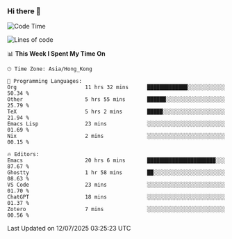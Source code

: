 ### Hi there 👋

<!--
**nicehiro/nicehiro** is a ✨ _special_ ✨ repository because its `README.md` (this file) appears on your GitHub profile.

Here are some ideas to get you started:

- 🔭 I’m currently working on ...
- 🌱 I’m currently learning ...
- 👯 I’m looking to collaborate on ...
- 🤔 I’m looking for help with ...
- 💬 Ask me about ...
- 📫 How to reach me: ...
- 😄 Pronouns: ...
- ⚡ Fun fact: ...
-->

<!--START_SECTION:waka-->
![Code Time](http://img.shields.io/badge/Code%20Time-795%20hrs%2011%20mins-blue)

![Lines of code](https://img.shields.io/badge/From%20Hello%20World%20I%27ve%20Written-1.7%20million%20lines%20of%20code-blue)

📊 **This Week I Spent My Time On** 

```text
🕑︎ Time Zone: Asia/Hong_Kong

💬 Programming Languages: 
Org                      11 hrs 32 mins      █████████████░░░░░░░░░░░░   50.34 % 
Other                    5 hrs 55 mins       ██████░░░░░░░░░░░░░░░░░░░   25.79 % 
TeX                      5 hrs 2 mins        █████░░░░░░░░░░░░░░░░░░░░   21.94 % 
Emacs Lisp               23 mins             ░░░░░░░░░░░░░░░░░░░░░░░░░   01.69 % 
Nix                      2 mins              ░░░░░░░░░░░░░░░░░░░░░░░░░   00.15 % 

🔥 Editors: 
Emacs                    20 hrs 6 mins       ██████████████████████░░░   87.67 % 
Ghostty                  1 hr 58 mins        ██░░░░░░░░░░░░░░░░░░░░░░░   08.63 % 
VS Code                  23 mins             ░░░░░░░░░░░░░░░░░░░░░░░░░   01.70 % 
ChatGPT                  18 mins             ░░░░░░░░░░░░░░░░░░░░░░░░░   01.37 % 
Zotero                   7 mins              ░░░░░░░░░░░░░░░░░░░░░░░░░   00.56 % 
```


 Last Updated on 12/07/2025 03:25:23 UTC
<!--END_SECTION:waka-->
